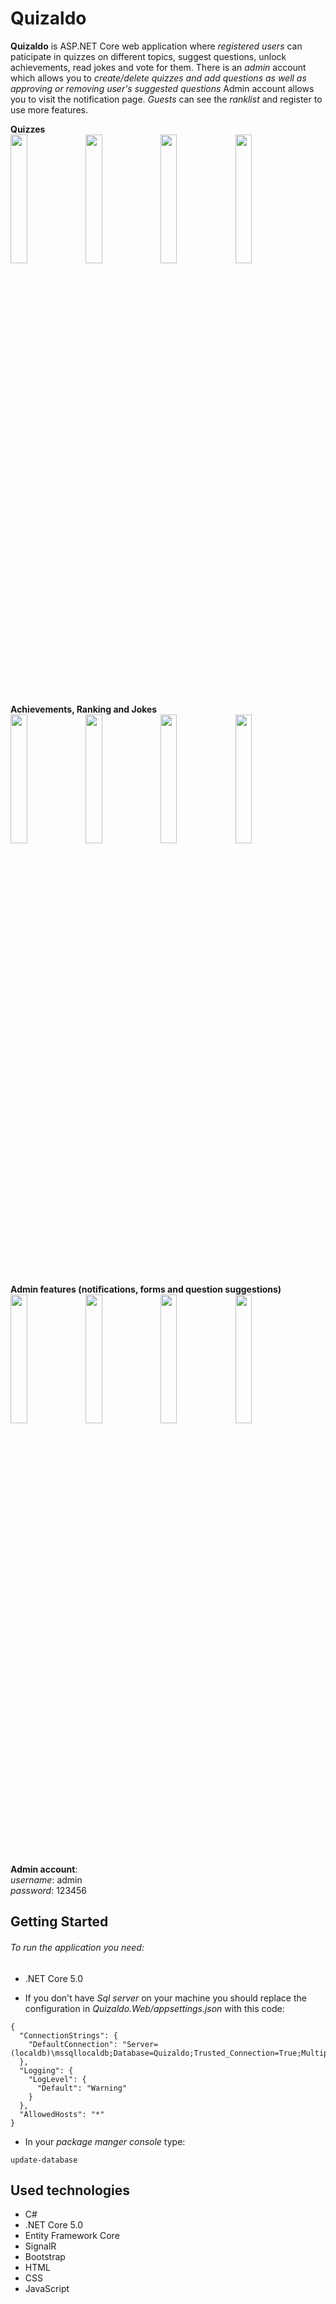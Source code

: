 # Quizaldo
**Quizaldo** is ASP.NET Core web application where *registered users* can paticipate in quizzes on different topics, suggest questions, unlock achievements, read jokes and vote for them. There is an *admin* account which allows you to *create/delete quizzes and add questions as well as approving or removing user's suggested questions* Admin account allows you to visit the notification page. *Guests* can see the *ranklist* and register to use more features.

**Quizzes**  </br>
<img src="https://i.postimg.cc/9QVT2RDL/quiz-Index.png" width="23%"></img> <img src="https://i.postimg.cc/NMy2DRnj/quiz-Start.png" width="23%"></img> <img src="https://i.postimg.cc/QNTWWk56/quiz-Result.png" width="23%"></img> <img src="https://i.postimg.cc/xd8XjKn3/quiz-Search.png" width="23%"></img> 

**Achievements, Ranking and Jokes**  </br>
<img src="https://i.postimg.cc/FKkhnGh8/achievements.png" width="23%"></img> <img src="https://i.postimg.cc/kGsCtpy6/MYachievements.png" width="23%"></img> <img src="https://i.postimg.cc/wMwKBs6D/ranking.png" width="23%"></img> <img src="https://i.postimg.cc/1tK2WNVb/jokes.png" width="23%"></img> 

**Admin features (notifications, forms and question suggestions)**  </br>
<img src="https://i.postimg.cc/pdJsxMVF/1845x800.png" width="23%"></img> <img src="https://i.postimg.cc/BZVMJg3M/admin-Question.png" width="23%"></img> <img src="https://i.postimg.cc/2S4wFNZK/admin-Add-Joke.png" width="23%"></img> <img src="https://i.postimg.cc/4y7vYDGw/admin-Suggestions.png" width="23%"></img> 


**Admin account**: </br>
 *username*: admin <br>  *password*: 123456
## Getting Started

###### To run the application you need:
- .NET Core 5.0 

- If you don't have *Sql server* on your machine you should replace the configuration in *Quizaldo.Web/appsettings.json* with this code:
```
{
  "ConnectionStrings": {
    "DefaultConnection": "Server=(localdb)\mssqllocaldb;Database=Quizaldo;Trusted_Connection=True;MultipleActiveResultSets=true"
  },
  "Logging": {
    "LogLevel": {
      "Default": "Warning"
    }
  },
  "AllowedHosts": "*"
}
```
- In your *package manger console* type: 

```
update-database
```

## Used technologies
- C#
- .NET Core 5.0
- Entity Framework Core
- SignalR
- Bootstrap
- HTML
- CSS
- JavaScript
